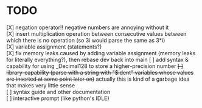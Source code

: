 # TODO
[X] negation operator!! negative numbers are annoying without it <br />
[X] insert multiplication operation between consecutive values between which there is no operation (so 3i would parse the same as 3*i) <br />
[X] variable assignment (statements?) <br />
[X] fix memory leaks caused by adding variable assignment (memory leaks for literally everything?), then rebase dev back into main
[ ] add syntax & capability for using _Decimal128 to store a higher-precision number
~~[ ] library-capability (parse with a string with "$ident" variables whose values are inserted at some point later on)~~ actually this is kind of a garbage idea that makes very little sense<br />
[ ] syntax guide and other documentation <br />
[ ] interactive prompt (like python's IDLE) <br />
